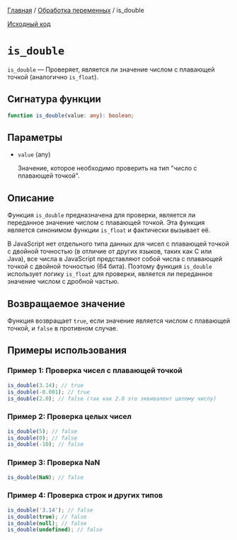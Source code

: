 [Главная](../../README.md) / [Обработка переменных](../variables.md) / is_double

[Исходный код](../../src/variables/is_double.mjs)

# `is_double`

`is_double` &mdash; Проверяет, является ли значение числом с плавающей точкой (аналогично
`is_float`).

## Сигнатура функции

```ts
function is_double(value: any): boolean;
```

## Параметры

-   `value` (any)

    Значение, которое необходимо проверить на тип "число с плавающей точкой".

## Описание

Функция `is_double` предназначена для проверки, является ли переданное значение числом с плавающей
точкой. Эта функция является синонимом функции `is_float` и фактически вызывает её.

В JavaScript нет отдельного типа данных для чисел с плавающей точкой с двойной точностью (в отличие
от других языков, таких как C или Java), все числа в JavaScript представляют собой числа с плавающей
точкой с двойной точностью (64 бита). Поэтому функция `is_double` использует логику `is_float` для
проверки, является ли переданное значение числом с дробной частью.

## Возвращаемое значение

Функция возвращает `true`, если значение является числом с плавающей точкой, и `false` в противном
случае.

## Примеры использования

### Пример 1: Проверка чисел с плавающей точкой

```js
is_double(3.14); // true
is_double(-0.001); // true
is_double(2.0); // false (так как 2.0 это эквивалент целому числу)
```

### Пример 2: Проверка целых чисел

```js
is_double(5); // false
is_double(0); // false
is_double(-10); // false
```

### Пример 3: Проверка NaN

```js
is_double(NaN); // false
```

### Пример 4: Проверка строк и других типов

```js
is_double('3.14'); // false
is_double(true); // false
is_double(null); // false
is_double(undefined); // false
```
